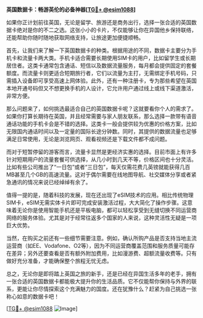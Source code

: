 **英国数据卡：畅游英伦的必备神器[[TG💪+ @esim1088](https://t.me/s/esim1088)]**

如果你正计划前往英国，无论是留学、旅游还是商务出行，选择一张合适的英国数据卡绝对是你的不二之选。这张小小的卡片，不仅能够让你在异国他乡保持联络，还能帮助你随时随地获取网络支持，让旅途更加便捷顺畅。

首先，让我们来了解一下英国数据卡的种类。根据用途的不同，数据卡主要分为手机卡和流量卡两大类。手机卡适合需要长期使用SIM卡的用户，比如留学生或长期居住者。这类卡通常包含通话、短信以及数据流量服务，每月都会提供固定的套餐额度。而流量卡则更适合短期旅行者，它们以流量为主打，无需绑定手机号码，只需插入设备即可享受高速上网体验。此外，还有一种注册卡，专为那些希望在英国本地开通号码但又不想更换手机的人设计，它允许用户通过线上或线下渠道激活，非常方便。

那么问题来了，如何挑选最适合自己的英国数据卡呢？这就要看你个人的需求了。如果你打算长期待在英国，并且经常需要与家人朋友联系，那么选择一款带有语音通话功能的手机卡会是不错的选择。这类卡一般会提供较为优惠的价格方案，比如无限国内通话时间以及一定量的国际长途分钟数。同时，其提供的数据流量也足够满足日常使用，无论是浏览网页、观看视频还是下载文件都不成问题。

而对于短暂停留的游客而言，流量卡显然是更经济实惠的选择。目前市面上有许多针对短期用户的流量套餐可供选择，从几小时到几天不等，价格区间也十分灵活。比如有些公司推出了“一日包”或者“三日包”，每天仅需花费几英镑就能获得几百MB甚至几个GB的高速流量。这对于偶尔需要在线地图导航、社交媒体分享或者紧急通讯的情况来说已经绰绰有余了。

值得一提的是，随着科技的发展，现在还出现了eSIM技术的应用。相比传统物理SIM卡，eSIM无需实体卡片即可完成安装激活过程，大大简化了操作步骤。这意味着无论你是使用智能手机还是平板电脑，都可以轻松享受到无缝切换不同运营商网络的服务体验。尤其是对于经常往返多个国家的人来说，这种灵活性无疑是一项巨大优势。

当然，在购买之前还有一些细节需要注意。例如，确认所购产品是否支持当地主流运营商（如EE、Vodafone、O2等），因为不同运营商覆盖范围和服务质量可能存在差异；另外还要查看是否有额外附加费用，比如漫游费、超额流量收费等。只有做好充分准备，才能确保整个旅程无忧无虑。

总之，无论你是即将踏上英国之旅的新手，还是已经在异国生活多年的老手，拥有一张合适的英国数据卡都能极大提升你的生活品质。它不仅能帮你保持与外界的联系，更能让你尽情探索这个充满魅力的国度。还在犹豫什么？赶紧为自己挑选一张称心如意的数据卡吧！

[[TG💪+ @esim1088](https://t.me/s/esim1088) ![Image](https://i.postimg.cc/4NQfJmqS/Snipaste-2025-05-13-00-14-12.png)]